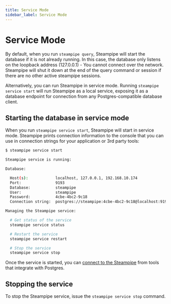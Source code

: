 ```yaml
---
title: Service Mode
sidebar_label: Service Mode
---
```


# Service Mode

By default, when you run `steampipe query`, Steampipe will start the database if it is not already running.  In this case, the database only listens on the loopback address (127.0.0.1) - You cannot connect over the network.  Steampipe will shut it down at the end of the query command or session if there are no other active steampipe sessions.

Alternatively, you can run Steampipe in service mode.  Running `steampipe service start` will run Steampipe as a local service, exposing it as a database endpoint for connection from any Postgres-compatible database client.  

## Starting the database in service mode

When you run `steampipe service start`, Steampipe will start in service mode.  Steampipe prints connection information to the console that you can use in connection strings for your application or 3rd party tools:

```bash
$ steampipe service start

Steampipe service is running:

Database:

  Host(s):            localhost, 127.0.0.1, 192.168.10.174
  Port:               9193
  Database:           steampipe
  User:               steampipe
  Password:           4cbe-4bc2-9c18
  Connection string:  postgres://steampipe:4cbe-4bc2-9c18@localhost:9193/steampipe

Managing the Steampipe service:

  # Get status of the service
  steampipe service status

  # Restart the service
  steampipe service restart

  # Stop the service
  steampipe service stop

```


Once the service is started, you can [connect to the Steampipe](/docs/integrations/overview) from tools that integrate with Postgres.


## Stopping the service

To stop the Steampipe service, issue the `steampipe service stop` command.
